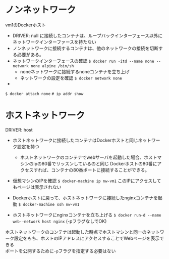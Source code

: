 # ノンネットワーク
vm1のDockerホスト
- DRIVER: null に接続したコンテナは、ループバックインターフェース以外にネットワークインターファースを持たない  
- ノンネットワークに接続するコンテナは、他のネットワークの接続を切断する必要がある。
- ネットワークインターフェースの確認
`$ docker run -itd --name none --network none alpine /bin/sh`  
    - noneネットワークに接続するnoneコンテナを立ち上げ
    - ネットワークの設定を確認
    `$ docker network none`
- 
`$ docker attach none`
`# ip addr show`

# ホストネットワーク
DRIVER: host
- ホストネットワークに接続したコンテナはDockerホストと同じネットワーク設定を持つ
    - ホストネットワークのコンテナでwebサーバを起動した場合、ホストマシンのipの80番でリッスンしているのと同じ
    Dockerホストの80番にアクセスすれば、コンテナの80番ポートに接続することができる。

- 仮想マシンのIPを確認
`$ docker-machine ip nw-vm1`
このIPにアクセスしてもページは表示されない
- Dockerホストに戻って、ホストネットワークに接続したnginxコンテナを起動
`$ docker-machine ssh nw-vm1`  
- ホストネットワークにnginxコンテナを立ち上げる
`$ docker run-d --name web--network host nginx`
(-pフラグなしでOK)
  
ホストネットワークのコンテナは起動した時点でホストマシンと同一のネットワーク設定をもち、ホストのIPアドレスにアクセスすることでWebページを表示できる  
ポートを公開するために`-p`フラグを指定する必要はない  

